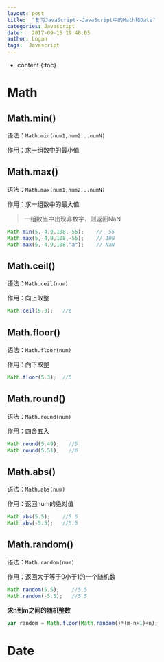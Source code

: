 ```yaml
---
layout: post
title:  "复习JavaScript--JavaScript中的Math和Date"
categories: Javascript
date:   2017-09-15 19:48:05
author: Logan
tags:  Javascript
---
```


* content
{:toc}

# Math

## Math.min()

语法：`Math.min(num1,num2...numN)`

作用：求一组数中的最小值

## Math.max()

语法：`Math.max(num1,num2...numN)`

作用：求一组数中的最大值

> 一组数当中出现非数字，则返回NaN

```js
Math.min(5,-4,9,108,-55);    // -55
Math.max(5,-4,9,108,-55);    // 108
Math.max(5,-4,9,108,"a");    // NaN
```




## Math.ceil()

语法：`Math.ceil(num)`

作用：向上取整

```js
Math.ceil(5.3);   //6
```

## Math.floor()

语法：`Math.floor(num)`

作用：向下取整

```js
Math.floor(5.3);  //5
```

## Math.round()

语法：`Math.round(num)`

作用：四舍五入

```js
Math.round(5.49);   //5
Math.round(5.51);   //6
```

## Math.abs()

语法：`Math.abs(num)`

作用：返回num的绝对值

```js
Math.abs(5.5);    //5.5
Math.abs(-5.5);   //5.5
```

## Math.random()

语法：`Math.random(num)`

作用：返回大于等于0小于1的一个随机数

```js
Math.random(5.5);    //5.5
Math.random(-5.5);   //5.5
```

**求n到m之间的随机整数**

```js
var random = Math.floor(Math.random()*(m-n+1)+n);
```

# Date